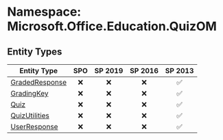 # Namespace: Microsoft.Office.Education.QuizOM

## Entity Types

Entity Type | SPO | SP 2019 | SP 2016 | SP 2013
----------|:---:|:-------:|:-------:|:-------:
[GradedResponse](./EntityTypes/GradedResponse.md) | ❌ | ❌ | ❌ | ✅
[GradingKey](./EntityTypes/GradingKey.md) | ❌ | ❌ | ❌ | ✅
[Quiz](./EntityTypes/Quiz.md) | ❌ | ❌ | ❌ | ✅
[QuizUtilities](./EntityTypes/QuizUtilities.md) | ❌ | ❌ | ❌ | ✅
[UserResponse](./EntityTypes/UserResponse.md) | ❌ | ❌ | ❌ | ✅